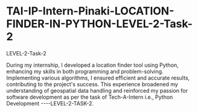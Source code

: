 # TAI-IP-Intern-Pinaki-LOCATION-FINDER-IN-PYTHON-LEVEL-2-Task-2
LEVEL-2-Task-2


During my internship, I developed a location finder tool using Python, enhancing my skills in both programming and problem-solving. Implementing various algorithms, I ensured efficient and accurate results, contributing to the project's success. This experience broadened my understanding of geospatial data handling and reinforced my passion for software development as per the task of Tech-A-Intern i.e., Python Development ----LEVEL-2-TASK-2.
